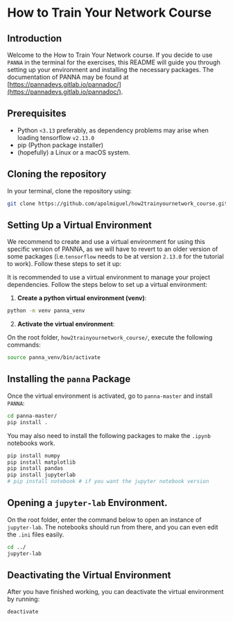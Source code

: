 # How to Train Your Network Course

## Introduction
Welcome to the How to Train Your Network course. If you decide to use `PANNA` in the terminal for the exercises, this README will guide you through setting up your environment and installing the necessary packages. The documentation of PANNA may be found at [https://pannadevs.gitlab.io/pannadoc/](https://pannadevs.gitlab.io/pannadoc/).

## Prerequisites
- Python `<3.13` preferably, as dependency problems may arise when loading tensorflow `v2.13.0`
- pip (Python package installer)
- (hopefully) a Linux or a macOS system.

## Cloning the repository
In your terminal, clone the repository using:

```sh
git clone https://github.com/apolmiguel/how2trainyournetwork_course.git
```

## Setting Up a Virtual Environment
We recommend to create and use a virtual environment for using this specific version of PANNA, as we will have to revert to an older version of some packages (i.e.`tensorflow` needs to be at version `2.13.0` for the tutorial to work). Follow these steps to set it up: 


It is recommended to use a virtual environment to manage your project dependencies. Follow the steps below to set up a virtual environment:

1. **Create a python virtual environment (venv)**:

```sh
python -m venv panna_venv
```

2. **Activate the virtual environment**:

On the root folder, `how2trainyournetwork_course/`, execute the following commands:

```sh
source panna_venv/bin/activate
```


## Installing the `panna` Package
Once the virtual environment is activated, go to `panna-master` and install `PANNA`:

```sh
cd panna-master/
pip install .
```

You may also need to install the following packages to make the `.ipynb` notebooks work.

```sh
pip install numpy
pip install matplotlib
pip install pandas
pip install jupyterlab
# pip install notebook # if you want the jupyter notebook version
```

## Opening a `jupyter-lab` Environment.

On the root folder, enter the command below to open an instance of `jupyter-lab`. The notebooks should run from there, and you can even edit the `.ini` files easily.

```sh
cd ../
jupyter-lab
```

## Deactivating the Virtual Environment
After you have finished working, you can deactivate the virtual environment by running:

```sh
deactivate
```

<!-- ## Additional Resources
- [Python Virtual Environments: A Primer](https://realpython.com/python-virtual-environments-a-primer/)
- [panna Documentation](https://panna.readthedocs.io/)

## Contact
For any questions or issues, please contact the course instructor at [instructor@example.com](mailto:instructor@example.com). -->
